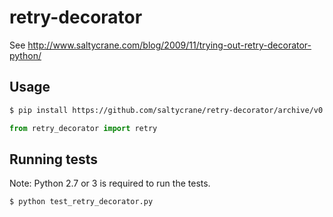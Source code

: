 # retry-decorator

See http://www.saltycrane.com/blog/2009/11/trying-out-retry-decorator-python/

## Usage

```bash
$ pip install https://github.com/saltycrane/retry-decorator/archive/v0.1.2.tar.gz
```

```python
from retry_decorator import retry
```

## Running tests

Note: Python 2.7 or 3 is required to run the tests.

```bash
$ python test_retry_decorator.py
```
